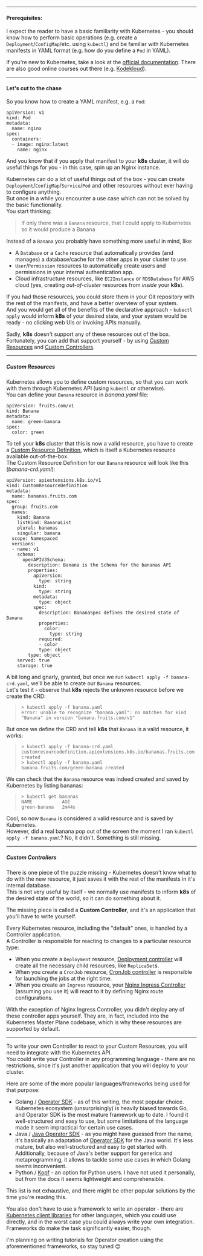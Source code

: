 ___
#### Prerequisites:
I expect the reader to have a basic familiarity with Kubernetes - you should know how to perform basic operations (e.g. create a `Deployment`/`ConfigMap`/etc. using `kubectl`) and be familiar with Kubernetes manifests in YAML format (e.g. how do you define a `Pod` in YAML).  
  
If you're new to Kubernetes, take a look at the [official documentation](https://kubernetes.io/docs/tutorials/kubernetes-basics/). There are also good online courses out there (e.g. [Kodekloud](https://kodekloud.com/p/kubernetes-for-the-absolute-beginners-hands-on)).

___
#### Let's cut to the chase
So you know how to create a YAML manifest, e.g. a `Pod`:  
```
apiVersion: v1
kind: Pod
metadata:
  name: nginx
spec:
  containers:
  - image: nginx:latest
    name: nginx
```
And you know that if you apply that manifest to your **k8s** cluster, it will do useful things for you - in this case, spin up an Nginx instance.  
  
Kubernetes can do a lot of useful things out of the box - you can create `Deployment`/`ConfigMap`/`Service`/`Pod` and other resources without ever having to configure anything.  
But once in a while you encounter a use case which can not be solved by the basic functionality.  
You start thinking:
>If only there was a `Banana` resource, that I could apply to Kubernetes so it would produce a Banana  

Instead of a `Banana` you probably have something more useful in mind, like:
* A `Database` or a `Cache` resource that automatically provides (and manages) a database/cache for the other apps in your cluster to use. 
* `User`/`Permission` resources to automatically create users and permissions in your internal authentication app.
* Cloud infrastructure resources, like `EC2Instance` or `RDSDatabase` for AWS cloud (yes, creating *out-of-cluster* resources from *inside* your **k8s**).
  
If you had those resources, you could store them in your Git repository with the rest of the manifests, and have a better overview of your system.  
And you would get all of the benefits of the declarative approach - `kubectl apply` would inform **k8s** of your desired state, and your system would be ready - no clicking web UIs or invoking APIs manually.  
  
Sadly, **k8s** doesn't support any of these resources out of the box.  
Fortunately, you can add that support yourself - by using [Custom Resources](https://kubernetes.io/docs/concepts/extend-kubernetes/api-extension/custom-resources/) and [Custom Controllers](https://kubernetes.io/docs/concepts/extend-kubernetes/api-extension/custom-resources/#custom-controllers).
  
___
##### Custom Resources
Kubernetes allows you to define custom resources, so that you can work with them through Kubernetes API (using `kubectl` or otherwise).  
You can define your `Banana` resource in *banana.yaml* file:
```
apiVersion: fruits.com/v1
kind: Banana
metadata:
  name: green-banana
spec:
  color: green
```  

To tell your **k8s** cluster that this is now a valid resource, you have to create a [Custom Resource Definition](https://kubernetes.io/docs/tasks/extend-kubernetes/custom-resources/custom-resource-definitions/), which is itself a Kubernetes resource available out-of-the-box.  
The Custom Resource Definition for our `Banana` resource will look like this (*banana-crd.yaml*):
```
apiVersion: apiextensions.k8s.io/v1
kind: CustomResourceDefinition
metadata:
  name: bananas.fruits.com
spec:
  group: fruits.com
  names:
    kind: Banana
    listKind: BananaList
    plural: bananas
    singular: banana
  scope: Namespaced
  versions:
  - name: v1
    schema:
      openAPIV3Schema:
        description: Banana is the Schema for the bananas API
        properties:
          apiVersion:
            type: string
          kind:
            type: string
          metadata:
            type: object
          spec:
            description: BananaSpec defines the desired state of Banana
            properties:
              color:
                type: string
            required:
            - color
            type: object
        type: object
    served: true
    storage: true
```  
A bit long and gnarly, granted, but once we run `kubectl apply -f banana-crd.yaml`, we'll be able to create our `Banana` resources.  
Let's test it - observe that **k8s** rejects the unknown resource before we create the CRD:
> `> kubectl apply -f banana.yaml`  
> `error: unable to recognize "banana.yaml": no matches for kind "Banana" in version "banana.fruits.com/v1"`  
  
But once we define the CRD and tell **k8s** that `Banana` is a valid resource, it works:
> `> kubectl apply -f banana-crd.yaml`  
> `customresourcedefinition.apiextensions.k8s.io/bananas.fruits.com created`  
> `> kubectl apply -f banana.yaml`  
> `banana.fruits.com/green-banana created`
  
We can check that the `Banana` resource was indeed created and saved by Kubernetes by listing bananas:
> `> kubectl get bananas`  
> `NAME           AGE`  
> `green-banana   2m44s`
  
Cool, so now `Banana` is considered a valid resource and is saved by Kubernetes.  
However, did a real banana pop out of the screen the moment I ran `kubectl apply -f banana.yaml`? No, it didn't. Something is still missing.

---
##### Custom Controllers
There is one piece of the puzzle missing - Kubernetes doesn't know what to do with the new resource, it just saves it with the rest of the manifests in it's internal database.  
This is not very useful by itself - we normally use manifests to inform **k8s** of the desired state of the world, so it can do something about it.
  
The missing piece is called a **Custom Controller**, and it's an application that you'll have to write yourself.  

Every Kubernetes resource, including the "default" ones, is handled by a Controller application.  
A Controller is responsible for reacting to changes to a particular resource type:
* When you create a `Deployment` resource, [Deployment controller](https://github.com/kubernetes/kubernetes/blob/master/pkg/controller/deployment/deployment_controller.go) will create all the necessary child resources, like `ReplicaSet`s.
* When you create a `CronJob` resource, [CronJob controller](https://github.com/kubernetes/kubernetes/blob/master/pkg/controller/cronjob/cronjob_controller.go) is responsible for launching the jobs at the right time.
* When you create an `Ingress` resource, your [Nginx Ingress Controller](https://kubernetes.github.io/ingress-nginx/) (assuming you use it) will react to it by defining Nginx route configurations.  
  
With the exception of Nginx Ingress Controller, you didn't deploy any of these controller apps yourself. They are, in fact, included into the Kubernetes Master Plane codebase, which is why these resources are supported by default.  
  
___

To write your own Controller to react to your Custom Resources, you will need to integrate with the Kubernetes API.  
You could write your Controller in any programming language - there are no restrictions, since it's just another application that you will deploy to your cluster.  
  
Here are some of the more popular languages/frameworks being used for that purpose:
* Golang / [Operator SDK](https://sdk.operatorframework.io/docs/building-operators/golang/) - as of this writing, the most popular choice. Kubernetes ecosystem (unsurprisingly) is heavily biased towards Go, and Operator SDK is the most mature framework up to date. I found it well-structured and easy to use, but some limitations of the language made it seem impractical for certain use cases.
* Java / [Java Operator SDK](https://github.com/java-operator-sdk/java-operator-sdk) - as you might have guessed from the name, it's basically an adaptation of [Operator SDK](https://sdk.operatorframework.io/docs/building-operators/golang/) for the Java world. It's less mature, but also well-structured and easy to get started with. Additionally, because of Java's better support for generics and metaprogramming, it allows to tackle some use cases in which Golang seems inconvenient.
* Python / [Kopf](https://kopf.readthedocs.io/en/stable/) - an option for Python users. I have not used it personally, but from the docs it seems lightweight and comprehensible.  
  
This list is not exhaustive, and there might be other popular solutions by the time you're reading this.  

You also don't have to use a framework to write an operator - there are [Kubernetes client libraries](https://kubernetes.io/docs/reference/using-api/client-libraries/) for other languages, which you could use directly, and in the worst case you could always write your own integration. Frameworks do make the task significantly easier, though.
  
I'm planning on writing tutorials for Operator creation using the aforementioned frameworks, so stay tuned 😊
